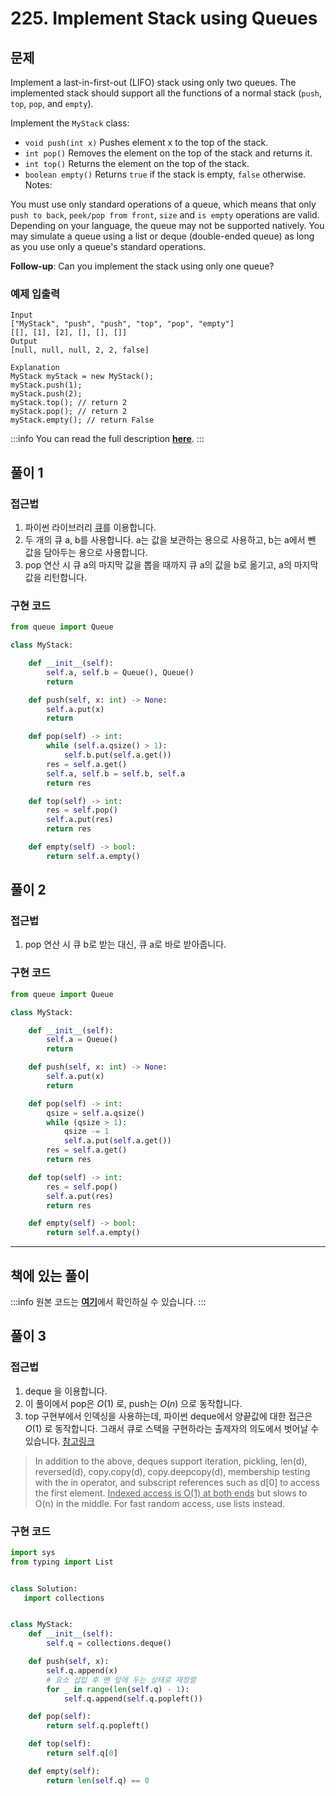 # 225. Implement Stack using Queues

## 문제

Implement a last-in-first-out (LIFO) stack using only two queues. The implemented stack should support all the functions of a normal stack (`push`, `top`, `pop`, and `empty`).

Implement the `MyStack` class:

- `void push(int x)` Pushes element x to the top of the stack.
- `int pop()` Removes the element on the top of the stack and returns it.
- `int top()` Returns the element on the top of the stack.
- `boolean empty()` Returns `true` if the stack is empty, `false` otherwise.
  Notes:

You must use only standard operations of a queue, which means that only `push to back`, `peek/pop from front`, `size` and `is empty` operations are valid.
Depending on your language, the queue may not be supported natively. You may simulate a queue using a list or deque (double-ended queue) as long as you use only a queue's standard operations.

**Follow-up**: Can you implement the stack using only one queue?

### 예제 입출력

```
Input
["MyStack", "push", "push", "top", "pop", "empty"]
[[], [1], [2], [], [], []]
Output
[null, null, null, 2, 2, false]

Explanation
MyStack myStack = new MyStack();
myStack.push(1);
myStack.push(2);
myStack.top(); // return 2
myStack.pop(); // return 2
myStack.empty(); // return False
```

:::info
You can read the full description [**here**](https://leetcode.com/problems/implement-stack-using-queues/description/).
:::

## 풀이 1

### 접근법

1. 파이썬 라이브러리 [큐](https://docs.python.org/ko/3.7/library/queue.html)를 이용합니다.
2. 두 개의 큐 a, b를 사용합니다. a는 값을 보관하는 용으로 사용하고, b는 a에서 뺀 값을 담아두는 용으로 사용합니다.
3. pop 연산 시 큐 a의 마지막 값을 뽑을 때까지 큐 a의 값을 b로 옮기고, a의 마지막 값을 리턴합니다.

### 구현 코드

```python
from queue import Queue

class MyStack:

    def __init__(self):
        self.a, self.b = Queue(), Queue()
        return

    def push(self, x: int) -> None:
        self.a.put(x)
        return

    def pop(self) -> int:
        while (self.a.qsize() > 1):
            self.b.put(self.a.get())
        res = self.a.get()
        self.a, self.b = self.b, self.a
        return res

    def top(self) -> int:
        res = self.pop()
        self.a.put(res)
        return res

    def empty(self) -> bool:
        return self.a.empty()

```

## 풀이 2

### 접근법

1. pop 연산 시 큐 b로 받는 대신, 큐 a로 바로 받아줍니다.

### 구현 코드

```python
from queue import Queue

class MyStack:

    def __init__(self):
        self.a = Queue()
        return

    def push(self, x: int) -> None:
        self.a.put(x)
        return

    def pop(self) -> int:
        qsize = self.a.qsize()
        while (qsize > 1):
            qsize -= 1
            self.a.put(self.a.get())
        res = self.a.get()
        return res

    def top(self) -> int:
        res = self.pop()
        self.a.put(res)
        return res

    def empty(self) -> bool:
        return self.a.empty()
```

---

## 책에 있는 풀이

:::info
원본 코드는 [**여기**](https://github.com/onlybooks/algorithm-interview)에서 확인하실 수 있습니다.
:::

## 풀이 3

### 접근법

1. deque 을 이용합니다.
2. 이 풀이에서 pop은 $O(1)$ 로, push는 $O(n)$ 으로 동작합니다.
3. top 구현부에서 인덱싱을 사용하는데, 파이썬 deque에서 양끝값에 대한 접근은 $O(1)$ 로 동작합니다. 그래서 큐로 스택을 구현하라는 출제자의 의도에서 벗어날 수 있습니다. [참고링크](https://docs.python.org/3/library/collections.html#deque-objects)

> In addition to the above, deques support iteration, pickling, len(d), reversed(d), copy.copy(d), copy.deepcopy(d), membership testing with the in operator, and subscript references such as d[0] to access the first element. <u>Indexed access is O(1) at both ends</u> but slows to O(n) in the middle. For fast random access, use lists instead.

### 구현 코드

```python
import sys
from typing import List


class Solution:
   import collections


class MyStack:
    def __init__(self):
        self.q = collections.deque()

    def push(self, x):
        self.q.append(x)
        # 요소 삽입 후 맨 앞에 두는 상태로 재정렬
        for _ in range(len(self.q) - 1):
            self.q.append(self.q.popleft())

    def pop(self):
        return self.q.popleft()

    def top(self):
        return self.q[0]

    def empty(self):
        return len(self.q) == 0
```
